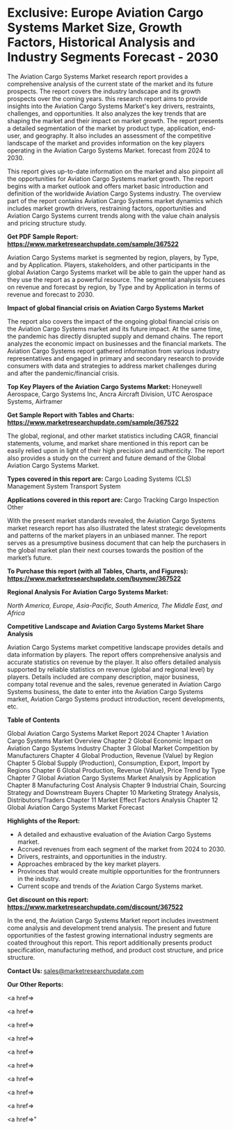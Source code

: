 # Exclusive: Europe Aviation Cargo Systems Market Size, Growth Factors, Historical Analysis and Industry Segments Forecast - 2030

The Aviation Cargo Systems Market research report provides a comprehensive analysis of the current state of the market and its future prospects. The report covers the industry landscape and its growth prospects over the coming years. this research report aims to provide insights into the Aviation Cargo Systems Market's key drivers, restraints, challenges, and opportunities. It also analyzes the key trends that are shaping the market and their impact on market growth. The report presents a detailed segmentation of the market by product type, application, end-user, and geography. It also includes an assessment of the competitive landscape of the market and provides information on the key players operating in the Aviation Cargo Systems Market. forecast from 2024 to 2030.

This report gives up-to-date information on the market and also pinpoint all the opportunities for Aviation Cargo Systems market growth. The report begins with a market outlook and offers market basic introduction and definition of the worldwide Aviation Cargo Systems industry. The overview part of the report contains Aviation Cargo Systems market dynamics which includes market growth drivers, restraining factors, opportunities and Aviation Cargo Systems current trends along with the value chain analysis and pricing structure study.

<strong><b>Get PDF Sample Report: <a href=https://www.marketresearchupdate.com/sample/367522>https://www.marketresearchupdate.com/sample/367522</a></b></strong>

Aviation Cargo Systems market is segmented by region, players, by Type, and by Application. Players, stakeholders, and other participants in the global Aviation Cargo Systems market will be able to gain the upper hand as they use the report as a powerful resource. The segmental analysis focuses on revenue and forecast by region, by Type and by Application in terms of revenue and forecast to 2030.

<strong><b>Impact of global financial crisis on Aviation Cargo Systems Market</b></strong>

The report also covers the impact of the ongoing global financial crisis on the Aviation Cargo Systems market and its future impact. At the same time, the pandemic has directly disrupted supply and demand chains. The report analyzes the economic impact on businesses and the financial markets. The Aviation Cargo Systems report gathered information from various industry representatives and engaged in primary and secondary research to provide consumers with data and strategies to address market challenges during and after the pandemic/financial crisis.

<strong><b>Top Key Players of the Aviation Cargo Systems Market:
</b></strong>Honeywell Aerospace, Cargo Systems Inc, Ancra Aircraft Division, UTC Aerospace Systems, Airframer<strong><b>
</b></strong>

<strong><b>Get Sample Report with Tables and Charts: <a href=https://www.marketresearchupdate.com/sample/367522>https://www.marketresearchupdate.com/sample/367522</a></b></strong>

The global, regional, and other market statistics including CAGR, financial statements, volume, and market share mentioned in this report can be easily relied upon in light of their high precision and authenticity. The report also provides a study on the current and future demand of the Global Aviation Cargo Systems Market.

<strong><b>Types covered in this report are:
</b></strong>Cargo Loading Systems (CLS)
Management System
Transport System<strong><b>
</b></strong>

<strong><b>Applications covered in this report are:
</b></strong>Cargo Tracking
Cargo Inspection
Other<strong><b>
</b></strong>

With the present market standards revealed, the Aviation Cargo Systems market research report has also illustrated the latest strategic developments and patterns of the market players in an unbiased manner. The report serves as a presumptive business document that can help the purchasers in the global market plan their next courses towards the position of the market’s future.

<strong><b>To Purchase this report (with all Tables, Charts, and Figures): <a href=https://www.marketresearchupdate.com/buynow/367522>https://www.marketresearchupdate.com/buynow/367522</a></b></strong>

<strong><b>Regional Analysis For Aviation Cargo Systems Market:</b></strong>

<em><i>North America, Europe, Asia-Pacific, South America, The Middle East, and Africa</i></em>

<strong><b>Competitive Landscape and Aviation Cargo Systems Market Share Analysis</b></strong>

Aviation Cargo Systems market competitive landscape provides details and data information by players. The report offers comprehensive analysis and accurate statistics on revenue by the player. It also offers detailed analysis supported by reliable statistics on revenue (global and regional level) by players. Details included are company description, major business, company total revenue and the sales, revenue generated in Aviation Cargo Systems business, the date to enter into the Aviation Cargo Systems market, Aviation Cargo Systems product introduction, recent developments, etc.

<strong><b>Table of Contents</b></strong>

Global Aviation Cargo Systems Market Report 2024
Chapter 1 Aviation Cargo Systems Market Overview
Chapter 2 Global Economic Impact on Aviation Cargo Systems Industry
Chapter 3 Global Market Competition by Manufacturers
Chapter 4 Global Production, Revenue (Value) by Region
Chapter 5 Global Supply (Production), Consumption, Export, Import by Regions
Chapter 6 Global Production, Revenue (Value), Price Trend by Type
Chapter 7 Global Aviation Cargo Systems Market Analysis by Application
Chapter 8 Manufacturing Cost Analysis
Chapter 9 Industrial Chain, Sourcing Strategy and Downstream Buyers
Chapter 10 Marketing Strategy Analysis, Distributors/Traders
Chapter 11 Market Effect Factors Analysis
Chapter 12 Global Aviation Cargo Systems Market Forecast

<strong><b>Highlights of the Report:</b></strong>

- A detailed and exhaustive evaluation of the Aviation Cargo Systems market.
- Accrued revenues from each segment of the market from 2024 to 2030.
- Drivers, restraints, and opportunities in the industry.
- Approaches embraced by the key market players.
- Provinces that would create multiple opportunities for the frontrunners in the industry.
- Current scope and trends of the Aviation Cargo Systems market.

<strong><b>Get discount on this report: <a href=https://www.marketresearchupdate.com/discount/367522>https://www.marketresearchupdate.com/discount/367522</a></b></strong>

In the end, the Aviation Cargo Systems Market report includes investment come analysis and development trend analysis. The present and future opportunities of the fastest growing international industry segments are coated throughout this report. This report additionally presents product specification, manufacturing method, and product cost structure, and price structure.

<strong><b>Contact Us:
</b></strong>sales@marketresearchupdate.com

<strong>Our Other Reports:</strong>

<a href=></a>

<a href=></a>

<a href=></a>

<a href=></a>

<a href=></a>

<a href=></a>

<a href=></a>

<a href=></a>

<a href=></a>

<a href=></a>"
